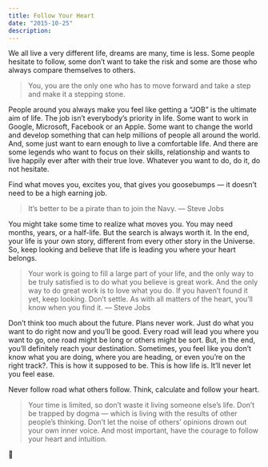 ```yaml
---
title: Follow Your Heart
date: "2015-10-25"
description:
---
```


We all live a very different life, dreams are many, time is less. Some people hesitate to follow, some don’t want to take the risk and some are those who always compare themselves to others.

> You, you are the only one who has to move forward and take a step and make it a stepping stone.

People around you always make you feel like getting a “JOB” is the ultimate aim of life. The job isn’t everybody’s priority in life. Some want to work in Google, Microsoft, Facebook or an Apple. Some want to change the world and develop something that can help millions of people all around the world. And, some just want to earn enough to live a comfortable life. And there are some legends who want to focus on their skills, relationship and wants to live happily ever after with their true love. Whatever you want to do, do it, do not hesitate.

Find what moves you, excites you, that gives you goosebumps — it doesn’t need to be a high earning job.

> It’s better to be a pirate than to join the Navy. — Steve Jobs

You might take some time to realize what moves you. You may need months, years, or a half-life. But the search is always worth it. In the end, your life is your own story, different from every other story in the Universe. So, keep looking and believe that life is leading you where your heart belongs.

> Your work is going to fill a large part of your life, and the only way to be truly satisfied is to do what you believe is great work. And the only way to do great work is to love what you do. If you haven’t found it yet, keep looking. Don’t settle. As with all matters of the heart, you’ll know when you find it. — Steve Jobs

Don’t think too much about the future. Plans never work. Just do what you want to do right now and you’ll be good. Every road will lead you where you want to go, one road might be long or others might be sort. But, in the end, you’ll definitely reach your destination. Sometimes, you feel like you don’t know what you are doing, where you are heading, or even you’re on the right track?. This is how it supposed to be. This is how life is. It’ll never let you feel ease.

Never follow road what others follow. Think, calculate and follow your heart.

> Your time is limited, so don’t waste it living someone else’s life. Don’t be trapped by dogma — which is living with the results of other people’s thinking. Don’t let the noise of others’ opinions drown out your own inner voice. And most important, have the courage to follow your heart and intuition.

🙏
